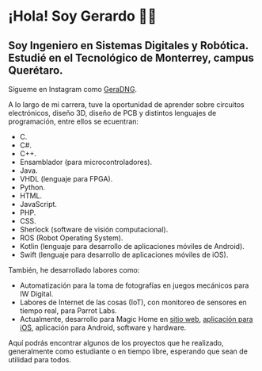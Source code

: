 # ¡Hola! Soy Gerardo 👨‍💻
## Soy Ingeniero en Sistemas Digitales y Robótica. Estudié en el Tecnológico de Monterrey, campus Querétaro.

Sígueme en Instagram como [GeraDNG](https://instagram.com/GeraDNG).


A lo largo de mi carrera, tuve la oportunidad de aprender sobre circuitos electrónicos, diseño 3D, diseño de PCB y distintos lenguajes de programación, entre ellos se ecuentran:
* C.
* C#.
* C++.
* Ensamblador (para microcontroladores).
* Java.
* VHDL (lenguaje para FPGA).
* Python.
* HTML.
* JavaScript.
* PHP.
* CSS.
* Sherlock (software de visión computacional).
* ROS (Robot Operating System).
* Kotlin (lenguaje para desarrollo de aplicaciones móviles de Android).
* Swift (lenguaje para desarrollo de aplicaciones móviles de iOS).


También, he desarrollado labores como:
* Automatización para la toma de fotografías en juegos mecánicos para IW Digital.
* Labores de Internet de las cosas (IoT), con monitoreo de sensores en tiempo real, para Parrot Labs.
* Actualmente, desarrollo para Magic Home en [sitio web](https://magichome.app/), [aplicación para iOS](https://apps.apple.com/us/app/magic-home/id1545881657), aplicación para Android, software y hardware.


Aquí podrás encontrar algunos de los proyectos que he realizado, generalmente como estudiante o en tiempo libre, esperando que sean de utilidad para todos.
